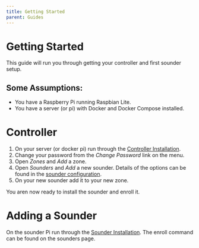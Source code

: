 ```yaml
---
title: Getting Started
parent: Guides
---
```


# Getting Started

This guide will run you through getting your controller and first sounder setup.

## Some Assumptions:

 - You have a Raspberry Pi running Raspbian Lite.
 - You have a server (or pi) with Docker and Docker Compose installed.

# Controller

 1. On your server (or docker pi) run through the [Controller Installation](/docs/installation/controller).
 1. Change your password from the _Change Password_ link on the menu.
 1. Open _Zones_ and _Add_ a zone.
 1. Open _Sounders_ and _Add_ a new sounder. Details of the options can be found in the [sounder configuration](/docs/configuration/sounders/).
 1. On your new sounder add it to your new zone.

You aren now ready to install the sounder and enroll it.

# Adding a Sounder

On the sounder Pi run through the [Sounder Installation](/docs/installation/sounder/). The enroll command can be found on the sounders page.
